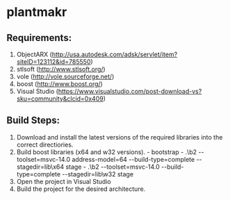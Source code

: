plantmakr
=========

Requirements:
---------
  1. ObjectARX (http://usa.autodesk.com/adsk/servlet/item?siteID=123112&id=785550)
  2. stlsoft (http://www.stlsoft.org/)
  3. vole (http://vole.sourceforge.net/)
  4. boost (http://www.boost.org/)
  5. Visual Studio (https://www.visualstudio.com/post-download-vs?sku=community&clcid=0x409)
  
Build Steps:
---------
  1. Download and install the latest versions of the required libraries into the correct directiories.
  2. Build boost libraries (x64 and w32 versions). 
    - bootstrap
    - .\b2 --toolset=msvc-14.0 address-model=64 --build-type=complete --stagedir=lib\x64 stage
    - .\b2 --toolset=msvc-14.0 --build-type=complete --stagedir=lib\w32 stage
  3. Open the project in Visual Studio
  4. Build the project for the desired architecture.
